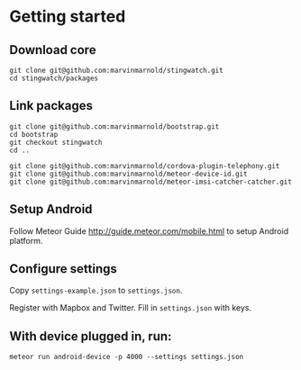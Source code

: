 # Getting started

## Download core
````
git clone git@github.com:marvinmarnold/stingwatch.git
cd stingwatch/packages
````

## Link packages
````
git clone git@github.com:marvinmarnold/bootstrap.git
cd bootstrap
git checkout stingwatch
cd ..

git clone git@github.com:marvinmarnold/cordova-plugin-telephony.git
git clone git@github.com:marvinmarnold/meteor-device-id.git
git clone git@github.com:marvinmarnold/meteor-imsi-catcher-catcher.git
````

## Setup Android
Follow Meteor Guide http://guide.meteor.com/mobile.html to setup Android platform.

## Configure settings
Copy `settings-example.json` to `settings.json`.

Register with Mapbox and Twitter. Fill in `settings.json` with keys.

## With device plugged in, run:
````
meteor run android-device -p 4000 --settings settings.json
````
